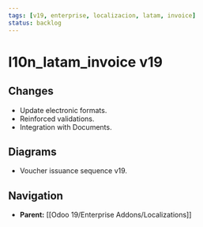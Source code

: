 ```yaml
---
tags: [v19, enterprise, localizacion, latam, invoice]
status: backlog
---
```

# l10n_latam_invoice v19

## Changes
- Update electronic formats.
- Reinforced validations.
- Integration with Documents.

## Diagrams
- Voucher issuance sequence v19.






## Navigation
- **Parent:** [[Odoo 19/Enterprise Addons/Localizations]]
